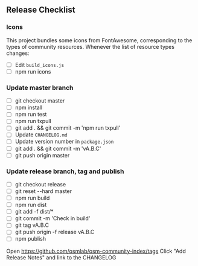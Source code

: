 ## Release Checklist

### Icons
This project bundles some icons from FontAwesome, corresponding to the types of
community resources.  Whenever the list of resource types changes:
- [ ] Edit `build_icons.js`
- [ ] npm run icons

### Update master branch
- [ ] git checkout master
- [ ] npm install
- [ ] npm run test
- [ ] npm run txpull
- [ ] git add . && git commit -m 'npm run txpull'
- [ ] Update `CHANGELOG.md`
- [ ] Update version number in `package.json`
- [ ] git add . && git commit -m 'vA.B.C'
- [ ] git push origin master

### Update release branch, tag and publish
- [ ] git checkout release
- [ ] git reset --hard master
- [ ] npm run build
- [ ] npm run dist
- [ ] git add -f dist/*
- [ ] git commit -m 'Check in build'
- [ ] git tag vA.B.C
- [ ] git push origin -f release vA.B.C
- [ ] npm publish

Open https://github.com/osmlab/osm-community-index/tags
Click "Add Release Notes" and link to the CHANGELOG
